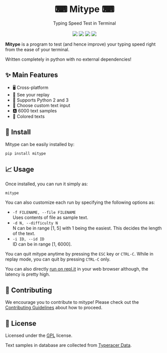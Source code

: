 <h1 align="center"> ⌨ Mitype ⌨ </h1>
<p align="center">
    Typing Speed Test in Terminal 
    <br />
  <br />
<a href="https://codeclimate.com/github/Mithil467/mitype/maintainability"><img src="https://api.codeclimate.com/v1/badges/4d0397d4c7dd3b81a205/maintainability"></a>
<a href="https://pypi.org/project/mitype/"><img src="https://img.shields.io/pypi/v/mitype.svg"></a>
<a href="LICENSE.txt"><img src="https://img.shields.io/pypi/l/mitype.svg"></a>
<a href="https://github.com/ambv/black"><img src="https://img.shields.io/badge/code%20style-black-000000.svg"></a>
<br />
<img src="img/demo.gif" alt=>
</p>

**Mitype** is a program to test (and hence improve) your typing speed right from the ease of your terminal.

Written completely in python with no external dependencies!

## ✨ Main Features

- 🖥️ Cross-platform
- 🎦 See your replay
- 🐍 Supports Python 2 and 3
- 📝 Choose custom text input
- 🅰️ 6000️ text samples
- 🌈 Colored texts

## 🔧 Install

Mitype can be easily installed by:

```pip install mitype```

## 📈 Usage

Once installed, you can run it simply as:

```mitype```

You can also customize each run by specifying the following options as:

- ```-f FILENAME, --file FILENAME```  
  Uses contents of file as sample text.  
- ```-d N, --difficulty N```  
  N can be in range [1, 5] with 1 being the easiest. This decides the length of the text.  
- ```-i ID, --id ID```  
  ID can be in range [1, 6000].  

You can quit mitype anytime by pressing the `ESC` key or `CTRL-C`.
While in replay mode, you can quit by pressing `CTRL-C` only.

You can also directly [run on repl.it](https://mitype.mithil467.repl.run/) in your web browser although, the latency is pretty high.

## 💚 Contributing

We encourage you to contribute to mitype! Please check out the [Contributing Guidelines](CONTRIBUTING.md) about how to proceed.

## 📜 License

Licensed under the [GPL](LICENSE.txt) license.

Text samples in database are collected from [Typeracer Data](http://typeracerdata.com/texts).